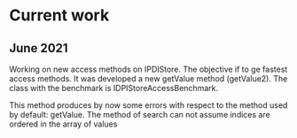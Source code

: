 # Current work

## June 2021

Working on new access methods on IPDIStore. The objective if to ge fastest access methods. It was developed a new getValue method (getValue2). The class with the benchmark is IDPIStoreAccessBenchmark.

This method produces by now some errors with respect to the method used by default: getValue. The method of search can not assume indices are ordered in the array of values